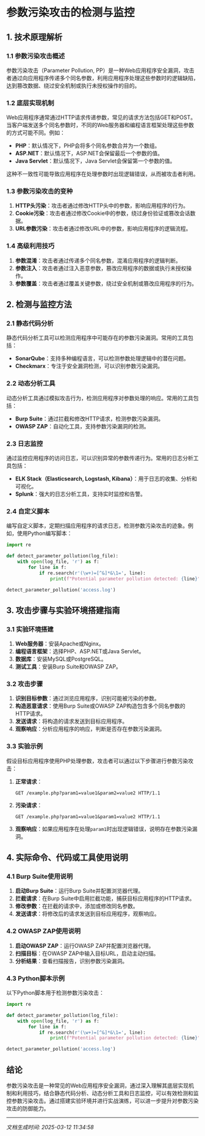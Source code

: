 # 参数污染攻击的检测与监控

## 1. 技术原理解析

### 1.1 参数污染攻击概述
参数污染攻击（Parameter Pollution, PP）是一种Web应用程序安全漏洞，攻击者通过向应用程序传递多个同名参数，利用应用程序处理这些参数时的逻辑缺陷，达到篡改数据、绕过安全机制或执行未授权操作的目的。

### 1.2 底层实现机制
Web应用程序通常通过HTTP请求传递参数，常见的请求方法包括GET和POST。当客户端发送多个同名参数时，不同的Web服务器和编程语言框架处理这些参数的方式可能不同。例如：

- **PHP**：默认情况下，PHP会将多个同名参数合并为一个数组。
- **ASP.NET**：默认情况下，ASP.NET会保留最后一个参数的值。
- **Java Servlet**：默认情况下，Java Servlet会保留第一个参数的值。

这种不一致性可能导致应用程序在处理参数时出现逻辑错误，从而被攻击者利用。

### 1.3 参数污染攻击的变种
1. **HTTP头污染**：攻击者通过修改HTTP头中的参数，影响应用程序的行为。
2. **Cookie污染**：攻击者通过修改Cookie中的参数，绕过身份验证或篡改会话数据。
3. **URL参数污染**：攻击者通过修改URL中的参数，影响应用程序的逻辑流程。

### 1.4 高级利用技巧
1. **参数混淆**：攻击者通过传递多个同名参数，混淆应用程序的逻辑判断。
2. **参数注入**：攻击者通过注入恶意参数，篡改应用程序的数据或执行未授权操作。
3. **参数覆盖**：攻击者通过覆盖关键参数，绕过安全机制或篡改应用程序的行为。

## 2. 检测与监控方法

### 2.1 静态代码分析
静态代码分析工具可以检测应用程序中可能存在的参数污染漏洞。常用的工具包括：

- **SonarQube**：支持多种编程语言，可以检测参数处理逻辑中的潜在问题。
- **Checkmarx**：专注于安全漏洞检测，可以识别参数污染漏洞。

### 2.2 动态分析工具
动态分析工具通过模拟攻击行为，检测应用程序对参数处理的响应。常用的工具包括：

- **Burp Suite**：通过拦截和修改HTTP请求，检测参数污染漏洞。
- **OWASP ZAP**：自动化工具，支持参数污染漏洞的检测。

### 2.3 日志监控
通过监控应用程序的访问日志，可以识别异常的参数传递行为。常用的日志分析工具包括：

- **ELK Stack（Elasticsearch, Logstash, Kibana）**：用于日志的收集、分析和可视化。
- **Splunk**：强大的日志分析工具，支持实时监控和告警。

### 2.4 自定义脚本
编写自定义脚本，定期扫描应用程序的请求日志，检测参数污染攻击的迹象。例如，使用Python编写脚本：

```python
import re

def detect_parameter_pollution(log_file):
    with open(log_file, 'r') as f:
        for line in f:
            if re.search(r'(\w+)=[^&]*&\1=', line):
                print(f"Potential parameter pollution detected: {line}")

detect_parameter_pollution('access.log')
```

## 3. 攻击步骤与实验环境搭建指南

### 3.1 实验环境搭建
1. **Web服务器**：安装Apache或Nginx。
2. **编程语言框架**：选择PHP、ASP.NET或Java Servlet。
3. **数据库**：安装MySQL或PostgreSQL。
4. **测试工具**：安装Burp Suite和OWASP ZAP。

### 3.2 攻击步骤
1. **识别目标参数**：通过浏览应用程序，识别可能被污染的参数。
2. **构造恶意请求**：使用Burp Suite或OWASP ZAP构造包含多个同名参数的HTTP请求。
3. **发送请求**：将构造的请求发送到目标应用程序。
4. **观察响应**：分析应用程序的响应，判断是否存在参数污染漏洞。

### 3.3 实验示例
假设目标应用程序使用PHP处理参数，攻击者可以通过以下步骤进行参数污染攻击：

1. **正常请求**：
   ```
   GET /example.php?param1=value1&param2=value2 HTTP/1.1
   ```

2. **污染请求**：
   ```
   GET /example.php?param1=value1&param1=value2 HTTP/1.1
   ```

3. **观察响应**：如果应用程序在处理`param1`时出现逻辑错误，说明存在参数污染漏洞。

## 4. 实际命令、代码或工具使用说明

### 4.1 Burp Suite使用说明
1. **启动Burp Suite**：运行Burp Suite并配置浏览器代理。
2. **拦截请求**：在Burp Suite中启用拦截功能，捕获目标应用程序的HTTP请求。
3. **修改参数**：在拦截的请求中，添加或修改同名参数。
4. **发送请求**：将修改后的请求发送到目标应用程序，观察响应。

### 4.2 OWASP ZAP使用说明
1. **启动OWASP ZAP**：运行OWASP ZAP并配置浏览器代理。
2. **扫描目标**：在OWASP ZAP中输入目标URL，启动主动扫描。
3. **分析结果**：查看扫描报告，识别参数污染漏洞。

### 4.3 Python脚本示例
以下Python脚本用于检测参数污染攻击：

```python
import re

def detect_parameter_pollution(log_file):
    with open(log_file, 'r') as f:
        for line in f:
            if re.search(r'(\w+)=[^&]*&\1=', line):
                print(f"Potential parameter pollution detected: {line}")

detect_parameter_pollution('access.log')
```

## 结论
参数污染攻击是一种常见的Web应用程序安全漏洞，通过深入理解其底层实现机制和利用技巧，结合静态代码分析、动态分析工具和日志监控，可以有效检测和监控参数污染攻击。通过搭建实验环境并进行实战演练，可以进一步提升对参数污染攻击的防御能力。

---

*文档生成时间: 2025-03-12 11:34:58*
